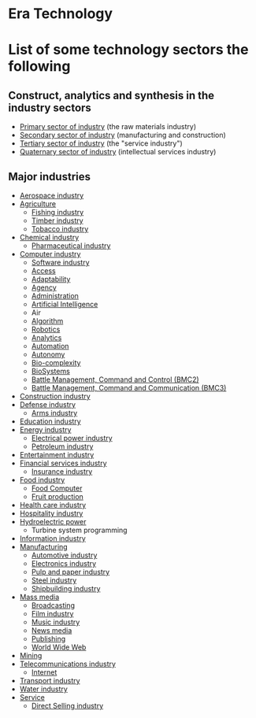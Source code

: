 # Era Technology

# List of some technology sectors the following 

## Construct, analytics and synthesis in the industry sectors
+ [Primary sector of industry](https://en.wikipedia.org/wiki/Primary_sector_of_the_economy#List_of_countries_by_agricultural_output) (the raw materials industry)
+ [Secondary sector of industry](https://en.wikipedia.org/wiki/Secondary_sector_of_industry) (manufacturing and construction)
+ [Tertiary sector of industry](https://en.wikipedia.org/wiki/Tertiary_sector_of_industry) (the "service industry")
+ [Quaternary sector of industry](https://en.wikipedia.org/wiki/Quaternary_sector_of_industry) (intellectual services industry)
## Major industries
+ [Aerospace industry](https://en.wikipedia.org/wiki/Aerospace_industry)
+ [Agriculture](https://en.wikipedia.org/wiki/Agriculture)
  + [Fishing industry](https://en.wikipedia.org/wiki/Fishing_industry)
  + [Timber industry](https://en.wikipedia.org/wiki/Timber_industry)
  + [Tobacco industry](https://en.wikipedia.org/wiki/Tobacco_industry)
+ [Chemical industry](https://en.wikipedia.org/wiki/Chemical_industry)
  + [Pharmaceutical industry](https://en.wikipedia.org/wiki/Pharmaceutical_industry)
+ [Computer industry](https://en.wikipedia.org/wiki/Computer_industry)
  + [Software industry](https://en.wikipedia.org/wiki/Software_industry)
  + [Access](https://en.wikipedia.org/wiki/Access)
  + [Adaptability](https://en.wikipedia.org/wiki/Adaptability)
  + [Agency](https://en.wikipedia.org/wiki/Agency)
  + [Administration](https://en.wikipedia.org/wiki/Administration)
  + [Artificial Intelligence](https://en.wikipedia.org/wiki/Artificial_intelligence)
  + Air
  + [Algorithm](https://en.wikipedia.org/wiki/Algorithm)
  + [Robotics](https://en.wikipedia.org/wiki/Robotics)
  + [Analytics](https://en.wikipedia.org/wiki/Analytic)
  + [Automation](https://en.wikipedia.org/wiki/Automation)
  + [Autonomy](https://en.wikipedia.org/wiki/Autonomy)
  + [Bio-complexity](https://en.wikipedia.org/wiki/Biocomplexity)
  + [BioSystems](https://en.wikipedia.org/wiki/BioSystems)
  + [Battle Management, Command and Control (BMC2)](https://www.globalsecurity.org/space/systems/bmc2.htm)
  + [Battle Management, Command and Communication (BMC3)](https://www.globalsecurity.org/space/systems/bmc2.htm)
+ [Construction industry](https://en.wikipedia.org/wiki/Construction_industry)
+ [Defense industry](https://en.wikipedia.org/wiki/Defense_industry)
  + [Arms industry](https://en.wikipedia.org/wiki/Arms_industry)
+ [Education industry](https://en.wikipedia.org/wiki/Education_industry)
+ [Energy industry](https://en.wikipedia.org/wiki/Energy_industry)
  + [Electrical power industry](https://en.wikipedia.org/wiki/Electrical_power_industry)
  + [Petroleum industry](https://en.wikipedia.org/wiki/Petroleum_industry)
+ [Entertainment industry](https://en.wikipedia.org/wiki/Entertainment_industry)
+ [Financial services industry](https://en.wikipedia.org/wiki/Financial_services_industry)
  + [Insurance industry](https://en.wikipedia.org/wiki/Insurance_industry)
+ [Food industry](https://en.wikipedia.org/wiki/Food_industry)
  + [Food Computer]()
  + [Fruit production](https://en.wikipedia.org/wiki/Fruit_production)
+ [Health care industry](https://en.wikipedia.org/wiki/Health_care_industry)
+ [Hospitality industry](https://en.wikipedia.org/wiki/Hospitality_industry)
+ [Hydroelectric power](https://en.wikipedia.org/wiki/Hydroelectricity)
  + Turbine system programming
+ [Information industry](https://en.wikipedia.org/wiki/Information_industry)
+ [Manufacturing](https://en.wikipedia.org/wiki/Manufacturing)
  + [Automotive industry](https://en.wikipedia.org/wiki/Automotive_industry)
  + [Electronics industry](https://en.wikipedia.org/wiki/Electronics_industry)
  + [Pulp and paper industry](https://en.wikipedia.org/wiki/Pulp_and_paper_industry)
  + [Steel industry](https://en.wikipedia.org/wiki/Steel_industry)
  + [Shipbuilding industry](https://en.wikipedia.org/wiki/Shipbuilding_industry)
+ [Mass media](https://en.wikipedia.org/wiki/Mass_media)
  + [Broadcasting](https://en.wikipedia.org/wiki/Broadcasting)
  + [Film industry](https://en.wikipedia.org/wiki/Film_industry)
  + [Music industry](https://en.wikipedia.org/wiki/Music_industry)
  + [News media](https://en.wikipedia.org/wiki/News_media)
  + [Publishing](https://en.wikipedia.org/wiki/Publishing)
  + [World Wide Web](https://en.wikipedia.org/wiki/World_Wide_Web)
+ [Mining](https://en.wikipedia.org/wiki/Mining)
+ [Telecommunications industry](https://en.wikipedia.org/wiki/Telecommunications_industry)
  + [Internet]()
+ [Transport industry](https://en.wikipedia.org/wiki/Transport_industry)
+ [Water industry](https://en.wikipedia.org/wiki/Water_industry)
+ [Service](https://en.wikipedia.org/wiki/Service)
  + [Direct Selling industry](https://en.wikipedia.org/wiki/Direct_selling)



